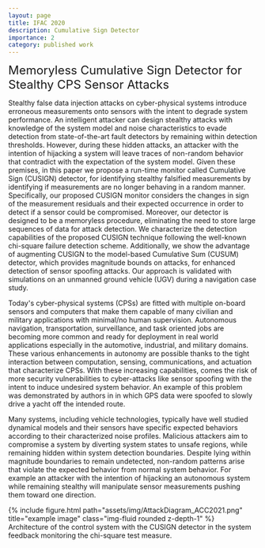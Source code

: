 ```yaml
---
layout: page
title: IFAC 2020
description: Cumulative Sign Detector
importance: 2
category: published work
---
```



<font size="+2.6">Memoryless Cumulative Sign Detector for Stealthy CPS Sensor Attacks</font>
<br/>

Stealthy false data injection attacks on cyber-physical systems introduce erroneous measurements onto sensors with the intent to degrade system performance. An intelligent attacker can design stealthy attacks with knowledge of the system model and noise characteristics to evade detection from state-of-the-art fault detectors by remaining within detection thresholds. However, during these hidden attacks, an attacker with the intention of hijacking a system will leave traces of non-random behavior that contradict with the expectation of the system model. Given these premises, in this paper we propose a run-time monitor called Cumulative Sign (CUSIGN) detector, for identifying stealthy falsified measurements by identifying if measurements are no longer behaving in a random manner. Specifically, our proposed CUSIGN monitor considers the changes in sign of the measurement residuals and their expected occurrence in order to detect if a sensor could be compromised.  Moreover, our detector is designed to be a memoryless procedure, eliminating the need to store large sequences of data for attack detection. We characterize the detection capabilities of the proposed CUSIGN technique following the well-known chi-square failure detection scheme. Additionally, we show the advantage of augmenting CUSIGN to the model-based Cumulative Sum (CUSUM) detector, which provides magnitude bounds on attacks, for enhanced detection of sensor spoofing attacks. Our approach is validated with simulations on an unmanned ground vehicle (UGV) during a navigation case study.


Today's cyber-physical systems (CPSs) are fitted with multiple on-board sensors and computers that make them capable of many civilian and military applications with minimal/no human supervision. Autonomous navigation, transportation, surveillance, and task oriented jobs are becoming more common and ready for deployment in real world applications especially in the automotive, industrial, and military domains. These various enhancements in autonomy are possible thanks to the tight interaction between computation, sensing, communications, and actuation that characterize CPSs. With these increasing capabilities, comes the risk of more security vulnerabilities to cyber-attacks like sensor spoofing with the intent to induce undesired system behavior. An example of this problem was demonstrated by authors in in which GPS data were spoofed to slowly drive a yacht off the intended route. 

Many systems, including vehicle technologies, typically have well studied dynamical models and their sensors have specific expected behaviors according to their characterized noise profiles. Malicious attackers aim to compromise a system by diverting system states to unsafe regions, while remaining hidden within system detection boundaries. Despite lying within magnitude boundaries to remain undetected, non-random patterns arise that violate the expected behavior from normal system behavior. For example an attacker with the intention of hijacking an autonomous system while remaining stealthy will manipulate sensor measurements pushing them toward one direction.


<div class="row row-cols-1 justify-content-center">
    <!-- <div class="col-sm mt-3 mt-md-0"> -->
    <div class="col-7">
        {% include figure.html path="assets/img/AttackDiagram_ACC2021.png" title="example image" class="img-fluid rounded z-depth-1" %}
    </div>
</div>
<div class="caption">
    Architecture of the control system with the CUSIGN detector in the system feedback monitoring the chi-square test measure.
</div>


